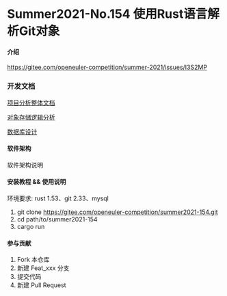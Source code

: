 # Summer2021-No.154 使用Rust语言解析Git对象

#### 介绍

https://gitee.com/openeuler-competition/summer-2021/issues/I3S2MP

### 开发文档
[项目分析整体文档](../master/document/项目分析整体文档.md)

[对象存储逻辑分析](../master/document/Git对象储存逻辑分析.md)

[数据库设计](../master/document/数据库设计.md)


#### 软件架构

软件架构说明

#### 安装教程 && 使用说明

环境要求: rust 1.53、git 2.33、mysql

1. git clone https://gitee.com/openeuler-competition/summer2021-154.git
2. cd path/to/summer2021-154
3. cargo run


#### 参与贡献

1. Fork 本仓库
2. 新建 Feat_xxx 分支
3. 提交代码
4. 新建 Pull Request



